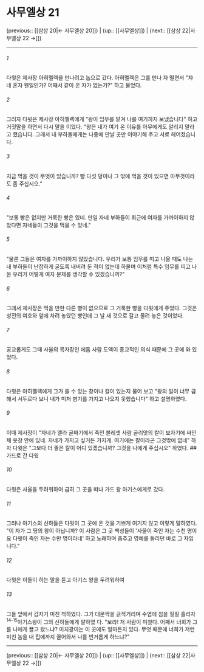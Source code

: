 # 사무엘상 21

(previous:: [[삼상 20|← 사무엘상 20]]) | (up:: [[사무엘상]]) | (next:: [[삼상 22|사무엘상 22 →]])

***




###### 1 

다윗은 제사장 아히멜렉을 만나려고 놉으로 갔다. 아히멜렉은 그를 만나 자 떨면서 "자네 혼자 웬일인가? 어째서 같이 온 자가 없는가?" 하고 물었다. 



###### 2 

그러자 다윗은 제사장 아히멜렉에게 "왕이 임무를 맡겨 나를 여기까지 보냈습니다" 하고 거짓말을 하면서 다시 말을 이었다. "왕은 내가 여기 온 이유를 아무에게도 알리지 말라고 했습니다. 그래서 내 부하들에게는 나중에 만날 곳만 이야기해 주고 서로 헤어졌습니다. 



###### 3 

지금 먹을 것이 무엇이 있습니까? 빵 다섯 덩이나 그 밖에 먹을 것이 있으면 아무것이라도 좀 주십시오." 



###### 4 

"보통 빵은 없지만 거룩한 빵은 있네. 만일 자네 부하들이 최근에 여자를 가까이하지 않았다면 자네들이 그것을 먹을 수 있네." 



###### 5 

"물론 그들은 여자를 가까이하지 않았습니다. 우리가 보통 임무를 띠고 나올 때도 나는 내 부하들이 난잡하게 굴도록 내버려 둔 적이 없는데 하물며 이처럼 특수 임무를 띠고 나온 우리가 어떻게 여자 문제를 생각할 수 있겠습니까?" 



###### 6 

그래서 제사장은 먹을 만한 다른 빵이 없으므로 그 거룩한 빵을 다윗에게 주었다. 그것은 성전의 여호와 앞에 차려 놓았던 빵인데 그 날 새 것으로 갈고 물려 놓은 것이었다. 



###### 7 

공교롭게도 그때 사울의 목자장인 에돔 사람 도엑이 종교적인 의식 때문에 그 곳에 와 있었다. 



###### 8 

다윗은 아히멜렉에게 그가 쓸 수 있는 창이나 칼이 있는지 물어 보고 "왕의 일이 너무 급해서 서두르다 보니 내가 미처 병기를 가지고 나오지 못했습니다" 하고 설명하였다. 



###### 9 

이때 제사장이 "자네가 엘라 골짜기에서 죽인 블레셋 사람 골리앗의 칼이 보자기에 싸인 채 옷장 안에 있네. 자네가 가지고 싶거든 가지게. 여기에는 칼이라곤 그것밖에 없네" 하자 다윗은 "그보다 더 좋은 칼이 어디 있겠습니까? 그것을 나에게 주십시오" 하였다. ## 가드로 간 다윗 



###### 10 

다윗은 사울을 두려워하여 급히 그 곳을 떠나 가드 왕 아기스에게로 갔다. 



###### 11 

그러나 아기스의 신하들은 다윗이 그 곳에 온 것을 기쁘게 여기지 않고 이렇게 말하였다. "이 자가 그 땅의 왕이 아닙니까? 이 사람은 그 곳 백성들이 '사울이 죽인 자는 수천 명이요 다윗이 죽인 자는 수만 명이라네' 하고 노래하며 춤추고 영예를 돌리던 바로 그 자입니다." 



###### 12 

다윗은 이들이 하는 말을 듣고 아기스 왕을 두려워하여 



###### 13 

그들 앞에서 갑자기 미친 척하였다. 그가 대문짝을 긁적거리며 수염에 침을 질질 흘리자 <sup class="versenum">14-15</sup>아기스왕이 그의 신하들에게 말하였 다. "보라! 저 사람이 미쳤다. 어째서 너희가 그를 나에게 끌고 왔느냐? 미치광이는 이 곳에도 얼마든지 있다. 무엇 때문에 너희가 저런 미친 놈을 내 집에까지 끌어와서 나를 번거롭게 하느냐?"

***

(previous:: [[삼상 20|← 사무엘상 20]]) | (up:: [[사무엘상]]) | (next:: [[삼상 22|사무엘상 22 →]])
